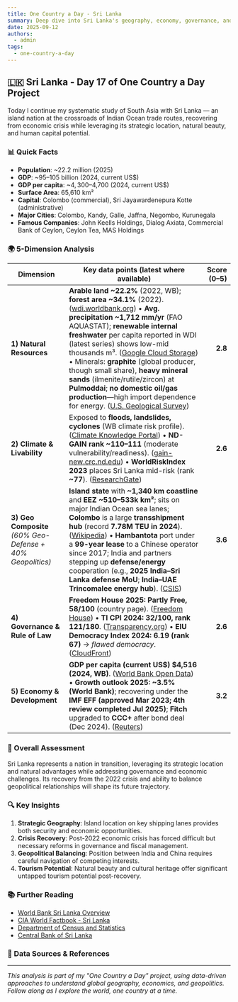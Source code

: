 ```yaml
---
title: One Country a Day - Sri Lanka
summary: Deep dive into Sri Lanka's geography, economy, governance, and strategic position using the 5-dimension framework
date: 2025-09-12
authors:
  - admin
tags:
  - one-country-a-day
---
```


## 🇱🇰 Sri Lanka - Day 17 of One Country a Day Project

Today I continue my systematic study of South Asia with Sri Lanka — an island nation at the crossroads of Indian Ocean trade routes, recovering from economic crisis while leveraging its strategic location, natural beauty, and human capital potential.

### 📊 Quick Facts
- **Population**: ~22.2 million (2025)
- **GDP**: ~$95–$105 billion (2024, current US$)
- **GDP per capita**: ~$4,300–$4,700 (2024, current US$)
- **Surface Area**: 65,610 km²
- **Capital**: Colombo (commercial), Sri Jayawardenepura Kotte (administrative)
- **Major Cities**: Colombo, Kandy, Galle, Jaffna, Negombo, Kurunegala
- **Famous Companies**: John Keells Holdings, Dialog Axiata, Commercial Bank of Ceylon, Ceylon Tea, MAS Holdings

### 🌍 5-Dimension Analysis

| Dimension                                                  | Key data points (latest where available)                                                                                                                                                                                                                                                                                                                                                                                                                                                                                          | Score (0–5) |
| ---------------------------------------------------------- | --------------------------------------------------------------------------------------------------------------------------------------------------------------------------------------------------------------------------------------------------------------------------------------------------------------------------------------------------------------------------------------------------------------------------------------------------------------------------------------------------------------------------------- | ----------: |
| **1) Natural Resources**                                   | **Arable land \~22.2%** (2022, WB); **forest area \~34.1%** (2022). ([wdi.worldbank.org][1])  • **Avg. precipitation \~1,712 mm/yr** (FAO AQUASTAT); **renewable internal freshwater** per capita reported in WDI (latest series) shows low-mid thousands m³. ([Google Cloud Storage][2])  • Minerals: **graphite** (global producer, though small share), **heavy mineral sands** (ilmenite/rutile/zircon) at **Pulmoddai**; **no domestic oil/gas production**—high import dependence for energy. ([U.S. Geological Survey][3]) |     **2.8** |
| **2) Climate & Livability**                                | Exposed to **floods, landslides, cyclones** (WB climate risk profile). ([Climate Knowledge Portal][4])  • **ND-GAIN rank \~110–111** (moderate vulnerability/readiness). ([gain-new.crc.nd.edu][5])  • **WorldRiskIndex 2023** places Sri Lanka mid-risk (rank **\~77**). ([ResearchGate][6])                                                                                                                                                                                                                                     |     **2.6** |
| **3) Geo Composite** *(60% Geo-Defense + 40% Geopolitics)* | **Island state** with **\~1,340 km coastline** and **EEZ \~510–533k km²**; sits on major Indian Ocean sea lanes; **Colombo** is a large **transshipment hub** (record **7.78M TEU in 2024**). ([Wikipedia][7])  • **Hambantota** port under a **99-year lease** to a Chinese operator since 2017; India and partners stepping up **defense/energy** cooperation (e.g., **2025 India–Sri Lanka defense MoU**; **India–UAE Trincomalee energy hub**). ([CSIS][8])                                                                   |     **3.6** |
| **4) Governance & Rule of Law**                            | **Freedom House 2025:** **Partly Free, 58/100** (country page). ([Freedom House][9])  • **TI CPI 2024:** **32/100, rank 121/180**. ([Transparency.org][10])  • **EIU Democracy Index 2024:** **6.19 (rank 67)** → *flawed democracy*. ([CloudFront][11])                                                                                                                                                                                                                                                                          |     **2.6** |
| **5) Economy & Development**                               | **GDP per capita (current US\$)** **\$4,516 (2024, WB)**. ([World Bank Open Data][12])  • **Growth outlook 2025:** **\~3.5% (World Bank)**; recovering under the **IMF EFF (approved Mar 2023; 4th review completed Jul 2025)**; **Fitch** upgraded to **CCC+** after bond deal (Dec 2024). ([Reuters][13])                                                                                                                                                                                                                       |     **3.2** |

### 🎯 Overall Assessment

Sri Lanka represents a nation in transition, leveraging its strategic location and natural advantages while addressing governance and economic challenges. Its recovery from the 2022 crisis and ability to balance geopolitical relationships will shape its future trajectory.

### 🔍 Key Insights

1. **Strategic Geography**: Island location on key shipping lanes provides both security and economic opportunities.
2. **Crisis Recovery**: Post-2022 economic crisis has forced difficult but necessary reforms in governance and fiscal management.
3. **Geopolitical Balancing**: Position between India and China requires careful navigation of competing interests.
4. **Tourism Potential**: Natural beauty and cultural heritage offer significant untapped tourism potential post-recovery.

### 📚 Further Reading

- [World Bank Sri Lanka Overview](https://www.worldbank.org/en/country/srilanka)
- [CIA World Factbook - Sri Lanka](https://www.cia.gov/the-world-factbook/countries/sri-lanka/)
- [Department of Census and Statistics](https://www.statistics.gov.lk/)
- [Central Bank of Sri Lanka](https://www.cbsl.gov.lk/)

### 🔗 Data Sources & References

[1]: https://wdi.worldbank.org/table/3.1?utm_source=chatgpt.com "3.1 - World Development Indicators | The World Bank"
[2]: https://storage.googleapis.com/fao-aquastat.appspot.com/countries_regions/factsheets/summary_statistics/en/LKA-CF.pdf?utm_source=chatgpt.com "Country Fact Sheet Area - Googleapis.com"
[3]: https://pubs.usgs.gov/myb/vol3/2020-21/myb3-2020-21-sri-lanka.pdf?utm_source=chatgpt.com "The Mineral Industry of Sri Lanka in 2020-2021"
[4]: https://climateknowledgeportal.worldbank.org/sites/default/files/2021-05/15507-WB_Sri%20Lanka%20Country%20Profile-WEB.pdf?utm_source=chatgpt.com "SRI LANKA - Climate Change Knowledge Portal"
[5]: https://gain-new.crc.nd.edu/ranking?utm_source=chatgpt.com "Country Rankings"
[6]: https://www.researchgate.net/publication/374029957_The_WorldRiskIndex_2023?utm_source=chatgpt.com "(PDF) The WorldRiskIndex 2023"
[7]: https://en.wikipedia.org/wiki/List_of_countries_by_length_of_coastline?utm_source=chatgpt.com "List of countries by length of coastline"
[8]: https://www.csis.org/analysis/game-loans-how-china-bought-hambantota?utm_source=chatgpt.com "Game of Loans: How China Bought Hambantota"
[9]: https://freedomhouse.org/country/sri-lanka?utm_source=chatgpt.com "Sri Lanka: Country Profile"
[10]: https://www.transparency.org/en/countries/sri-lanka?utm_source=chatgpt.com "Sri Lanka"
[11]: https://d1qqtien6gys07.cloudfront.net/wp-content/uploads/2025/03/Democracy_INDEX_2024.pdf?utm_source=chatgpt.com "[PDF] Table 2 Democracy Index 2024 - Cloudfront.net"
[12]: https://data.worldbank.org/country/sri-lanka?utm_source=chatgpt.com "Sri Lanka | Data"
[13]: https://www.reuters.com/world/asia-pacific/sri-lankas-economy-grow-35-2025-despite-us-tariff-headwinds-world-bank-says-2025-04-23/?utm_source=chatgpt.com "Sri Lanka's economy to grow 3.5% in 2025 despite US tariff headwinds, World Bank says"

---

*This analysis is part of my "One Country a Day" project, using data-driven approaches to understand global geography, economics, and geopolitics. Follow along as I explore the world, one country at a time.*
